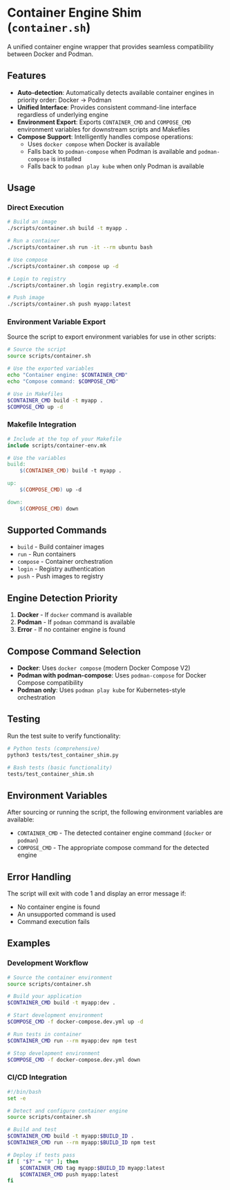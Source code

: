 # Container Engine Shim (`container.sh`)

A unified container engine wrapper that provides seamless compatibility between Docker and Podman.

## Features

- **Auto-detection**: Automatically detects available container engines in priority order: Docker → Podman
- **Unified Interface**: Provides consistent command-line interface regardless of underlying engine
- **Environment Export**: Exports `CONTAINER_CMD` and `COMPOSE_CMD` environment variables for downstream scripts and Makefiles
- **Compose Support**: Intelligently handles compose operations:
  - Uses `docker compose` when Docker is available
  - Falls back to `podman-compose` when Podman is available and `podman-compose` is installed
  - Falls back to `podman play kube` when only Podman is available

## Usage

### Direct Execution

```bash
# Build an image
./scripts/container.sh build -t myapp .

# Run a container
./scripts/container.sh run -it --rm ubuntu bash

# Use compose
./scripts/container.sh compose up -d

# Login to registry
./scripts/container.sh login registry.example.com

# Push image
./scripts/container.sh push myapp:latest
```

### Environment Variable Export

Source the script to export environment variables for use in other scripts:

```bash
# Source the script
source scripts/container.sh

# Use the exported variables
echo "Container engine: $CONTAINER_CMD"
echo "Compose command: $COMPOSE_CMD"

# Use in Makefiles
$CONTAINER_CMD build -t myapp .
$COMPOSE_CMD up -d
```

### Makefile Integration

```makefile
# Include at the top of your Makefile
include scripts/container-env.mk

# Use the variables
build:
	$(CONTAINER_CMD) build -t myapp .

up:
	$(COMPOSE_CMD) up -d

down:
	$(COMPOSE_CMD) down
```

## Supported Commands

- `build` - Build container images
- `run` - Run containers
- `compose` - Container orchestration
- `login` - Registry authentication
- `push` - Push images to registry

## Engine Detection Priority

1. **Docker** - If `docker` command is available
2. **Podman** - If `podman` command is available
3. **Error** - If no container engine is found

## Compose Command Selection

- **Docker**: Uses `docker compose` (modern Docker Compose V2)
- **Podman with podman-compose**: Uses `podman-compose` for Docker Compose compatibility
- **Podman only**: Uses `podman play kube` for Kubernetes-style orchestration

## Testing

Run the test suite to verify functionality:

```bash
# Python tests (comprehensive)
python3 tests/test_container_shim.py

# Bash tests (basic functionality)
tests/test_container_shim.sh
```

## Environment Variables

After sourcing or running the script, the following environment variables are available:

- `CONTAINER_CMD` - The detected container engine command (`docker` or `podman`)
- `COMPOSE_CMD` - The appropriate compose command for the detected engine

## Error Handling

The script will exit with code 1 and display an error message if:
- No container engine is found
- An unsupported command is used
- Command execution fails

## Examples

### Development Workflow

```bash
# Source the container environment
source scripts/container.sh

# Build your application
$CONTAINER_CMD build -t myapp:dev .

# Start development environment
$COMPOSE_CMD -f docker-compose.dev.yml up -d

# Run tests in container
$CONTAINER_CMD run --rm myapp:dev npm test

# Stop development environment
$COMPOSE_CMD -f docker-compose.dev.yml down
```

### CI/CD Integration

```bash
#!/bin/bash
set -e

# Detect and configure container engine
source scripts/container.sh

# Build and test
$CONTAINER_CMD build -t myapp:$BUILD_ID .
$CONTAINER_CMD run --rm myapp:$BUILD_ID npm test

# Deploy if tests pass
if [ "$?" = "0" ]; then
    $CONTAINER_CMD tag myapp:$BUILD_ID myapp:latest
    $CONTAINER_CMD push myapp:latest
fi
```
